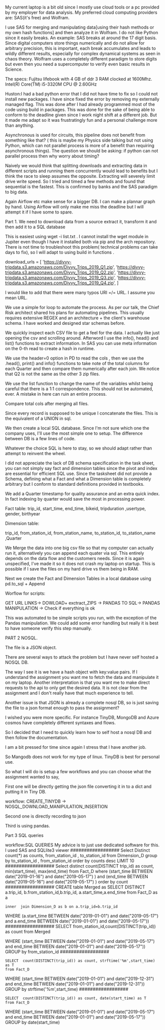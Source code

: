 My current laptop is a bit old since I mostly use cloud tools or a pc provided by my employer for data analysis. My preferred cloud computing providers are: SAS(it's free) and Wolfram.

I use SAS for merging and manipulating data[using their hash methods or my own hash functions] and then analyze it in Wolfram. I do not like Python since it easily breaks. An example: SAS breaks at around the 17 digit basis. Since digital computers store things numerically and do not allow for arbitrary precision, this is important, each break accumulates and leads to wildly different results, especially for complex dynamical systems as seen in chaos theory. Wolfram uses a completely different paradigm to store digits but even then you need a supercomputer to verify even basic results in Science.

The specs: Fujitsu lifebook with 4 GB of ddr 3 RAM clocked at 1600Mhz. Intel(R) Core(TM) i5-3320M CPU @ 2.60GHz

Huston:I had a bad python error that I did not have time to fix so I could not install new packages. I have since fixed the error by removing my externally managed flag. This was done after I had already programmed most of the code using build in packages. This was done for the sake of being able to conform to the deadline given since I work night shift at a different job. But it made me adapt so it was frustratingly fun and a personal challenge more than anything. 

Asynchronous is used for circuits, this pipeline does not benefit from something like that? ( this is maybe my Physics side talking but not using Python, which can not parallel process is more of a benefit than requiring asynchronous things). The question we should be asking: if python can not parallel process then why worry about timing?

Naively we would think that splitting downloads and extracting data in different scripts and running them concurrently would lead to benefits but I think the race to sleep assumes the opposite. Extracting will severely limit drive write speed. So I tried and timed a few methods and found that sequential is the fastest. This is confirmed by banks and the SAS paradigm to big data.

Again Airflow etc make sense for a bigger DB. I can make a plannar graph by hand. Using Airflow will only make me miss the deadline but I will attempt it if I have some to spare.

Part 1.
We need to download data from a source extract it, transform it and then add it to a SQL database

This is easiest using wget -i list.txt . I cannot install the wget module in Jupiter even though  I have it installed both via pip and the arch repository. There is not time to troubleshoot this problem( technical problems can take days to fix), so I will adapt to using build in functions .

download_urls = [
'https://divvy-tripdata.s3.amazonaws.com/Divvy_Trips_2019_Q1.zip',
'https://divvy-tripdata.s3.amazonaws.com/Divvy_Trips_2019_Q2.zip',
'https://divvy-tripdata.s3.amazonaws.com/Divvy_Trips_2019_Q3.zip',
'https://divvy-tripdata.s3.amazonaws.com/Divvy_Trips_2019_Q4.zip',
]

I would like to add that there were many typos  URI =/= URL. I assume you mean URL.

We use a simple for loop to automate the process. As per our talk, the Chief Risk architect shared his plans for automating pipelines. This usually requires extensive REGEX and an architecture + the client's warehouse schema. I have worked and designed star schemas before. 

We quickly inspect each CSV file to get a feel for the data. I actually like just opening the csv and scrolling around. Afterword I use the info(), head() and list() functions to extract information. In SAS you can use meta information on the 0-th read to create a hash in runtime. 

We use the header=0 option in PD to read the cols , then we use the .head(), print() and info() functions to take note of the total columns for each Quarter and then compare them numerically after each join. We notice that Q2 is not the same as the other 3 zip files.

We use the list function to change the name of the variables whilst being careful that there is a 1:1 correspondence. This should not be automated, ever. A mistake in here can ruin an entire process. 

Compare total cols after merging all files.

Since every record is supposed to be unique I concatenate the files. This is the equivalent of a UNION in sql.

We then create a local SQL database. Since I'm not sure which one the company uses, I'll use the most simple one to setup. The difference between DB is a few lines of code. 

Whatever the choice SQL is here to stay, so we should adapt rather than attempt to reinvent the wheel.

I did not appreciate the lack of DB schema specification in the task sheet, you can not simply say fact and dimension tables since the pivot and index are essential for efficient SQL use. Since the tasksheet did not provide a Schema, defining what a Fact and what a Dimension table is completely arbitrary but I conform to standard definitions provided in textbooks.

We add a Quarter timestamp for quality assurance and an extra quick index. In fact indexing by quarter would save the most in processing power.

Fact table:
trip_id, start_time, end_time, bikeid, tripduration ,usertype, gender, birthyear

Dimension table:

trip_id, from_station_id, from_station_name, to_station_id, to_station_name ,Quarter

We Merge the data into one big csv file so that my computer can actually run it, alternatively you can append each quater via sql. This entirely depends on the data flow and the customers needs. Since it is again unspecified, I've made it so it does not crash my laptop on startup. This is possible if I save the files on my hard drive vs them being in RAM. 

Next we create the Fact and Dimension Tables in a local database
using pd.to_sql + Append

Worflow for scripts:

GET URL LINKS-> DOWLOAD+ exctract_ZIPS -> PANDAS TO SQL-> PANDAS MANIPULATION -> Check if everything is ok

This was automated to be simple scripts you run, with the exception of the Pandas manipulation. We could add some error handling but really it is best to have someone verify this step manually.

PART 2 NOSQL.

The file is a JSON object.

There are several ways to attack the problem but I have never self hosted a NOSQL DB. 

The way I see it is we have a hash object with key:value pairs. If I understand the assignment you want me to fetch the data and manipulate it on my laptop. Another interpretation is that you want me to make direct requests to the api to only get the desired data. It is not clear from the assignment and I don't really have that much experience to tell.

Another issue is that JSON is already a complete nosql DB, so is just saving the file to a json format enough to pass the assignment?

I wished you were more specific. For instance TinyDB, MongoDB and Azure cosmos have completely different syntaxes and flows.

So I decided that I need to quickly learn how to self host a nosql DB and then follow the documentation.

I am a bit pressed for time since again I stress that I have another job.

So Mangodb does not work for my type of linux. TinyDB is best for personal use.

So what I will do is setup a few workflows and you can choose what the assignment wanted to say,

First one will be directly getting the json file converting it in to a dict and putting it in Tiny DB.

workflow: CREATE_TINYDB -> NOSQL_DOWNLOAD_MANIPULATION_INSERTION

Second one is directly recording to json

Third is using pandas.



Part 3 SQL queries

workflow:SQL QUERIES
My advice is to just use dedicated software for this. I used SAS and SQLlite3 viewer
##################
Select Distinct count(*) as counts, from_station_id , to_station_id  from 
  Dimension_D group by  to_station_id , from_station_id
  order by counts desc
LIMIT 10
##################
Select distinct count(DISTINCT trip_id) as count, min(start_time), max(end_time)
from Fact_D
	where (start_time BETWEEN date("2019-01-16") and date("2019-05-17") ) and (end_time BETWEEN date("2019-05-16") and date("2019-05-17") )
	order by count 
##################
CREATE table Merged as
	SELECT DISTINCT  a.trip_id, b.from_station_id,b.trip_id, a.start_time,a.end_time 
	from Fact_D as a
	
	inner  join Dimension_D as b on a.trip_id=b.trip_id
	
WHERE (a.start_time BETWEEN  date("2019-01-01") and date("2019-05-17") and a.end_time BETWEEN date("2019-01-01") and date("2019-05-17"))
##################
SELECT  from_station_id,count(DISTINCT(trip_id)) as count
	from Merged
	
WHERE (start_time BETWEEN  date("2019-01-01") and date("2019-05-17") and end_time BETWEEN date("2019-01-01") and date("2019-05-17"))
GROUP by from_station_id
##################

	SELECT  count(DISTINCT(trip_id)) as count, strftime('%m',start_time) as T
	from Fact_D
	
WHERE (start_time BETWEEN  date("2019-01-01") and date("2019-12-31") and end_time BETWEEN date("2019-01-01") and date("2019-12-31"))
GROUP by strftime('%m',start_time)
##################

	SELECT  count(DISTINCT(trip_id)) as count, date(start_time) as T
	from Fact_D
	
WHERE (start_time BETWEEN  date("2019-01-01") and date("2019-05-17") and end_time BETWEEN date("2019-01-01") and date("2019-05-17"))
GROUP by date(start_time)
